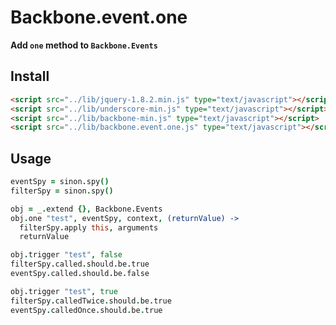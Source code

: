 # Backbone.event.one

**Add `one` method to `Backbone.Events`**

## Install

```html
<script src="../lib/jquery-1.8.2.min.js" type="text/javascript"></script>
<script src="../lib/underscore-min.js" type="text/javascript"></script>
<script src="../lib/backbone-min.js" type="text/javascript"></script>
<script src="../lib/backbone.event.one.js" type="text/javascript"></script>
```

## Usage

```coffeescript
eventSpy = sinon.spy()
filterSpy = sinon.spy()

obj = _.extend {}, Backbone.Events
obj.one "test", eventSpy, context, (returnValue) ->
  filterSpy.apply this, arguments
  returnValue

obj.trigger "test", false
filterSpy.called.should.be.true
eventSpy.called.should.be.false

obj.trigger "test", true
filterSpy.calledTwice.should.be.true
eventSpy.calledOnce.should.be.true
```
